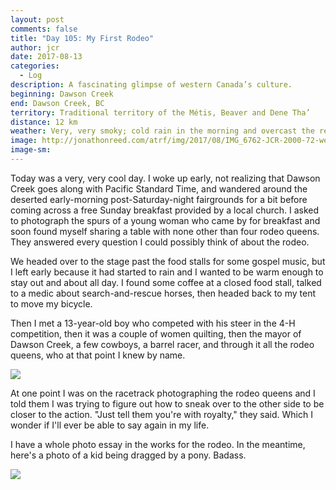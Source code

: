 ```yaml
---
layout: post
comments: false
title: "Day 105: My First Rodeo"
author: jcr
date: 2017-08-13
categories:
  - Log
description: A fascinating glimpse of western Canada’s culture.
beginning: Dawson Creek
end: Dawson Creek, BC
territory: Traditional territory of the Métis, Beaver and Dene Tha’
distance: 12 km
weather: Very, very smoky; cold rain in the morning and overcast the rest of the day
image: http://jonathonreed.com/atrf/img/2017/08/IMG_6762-JCR-2000-72-web.jpg
image-sm:
---
```


Today was a very, very cool day. I woke up early, not realizing that Dawson Creek goes along with Pacific Standard Time, and wandered around the deserted early-morning post-Saturday-night fairgrounds for a bit before coming across a free Sunday breakfast provided by a local church. I asked to photograph the spurs of a young woman who came by for breakfast and soon found myself sharing a table with none other than four rodeo queens. They answered every question I could possibly think of about the rodeo.

We headed over to the stage past the food stalls for some gospel music, but I left early because it had started to rain and I wanted to be warm enough to stay out and about all day. I found some coffee at a closed food stall, talked to a medic about search-and-rescue horses, then headed back to my tent to move my bicycle. 

Then I met a 13-year-old boy who competed with his steer in the 4-H competition, then it was a couple of women quilting, then the mayor of Dawson Creek, a few cowboys, a barrel racer, and through it all the rodeo queens, who at that point I knew by name.

<img src="http://jonathonreed.com/atrf/img/2017/08/IMG_6516-JCR-2000-72-web.jpg">

At one point I was on the racetrack photographing the rodeo queens and I told them I was trying to figure out how to sneak over to the other side to be closer to the action. "Just tell them you're with royalty," they said. Which I wonder if I'll ever be able to say again in my life.

I have a whole photo essay in the works for the rodeo. In the meantime, here's a photo of a kid being dragged by a pony. Badass.

<img src="http://jonathonreed.com/atrf/img/2017/08/IMG_6612-JCR-2000-72-web.jpg">
